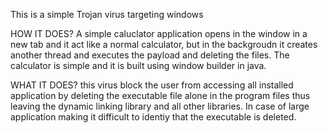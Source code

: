This is a simple Trojan virus targeting windows

HOW IT DOES?
  A simple caluclator application opens in the window in a new tab and it act like a normal calculator, but in the backgroudn it creates 
  another thread and executes the payload and deleting the files. The calculator is simple and it is built using window builder in java.

WHAT IT DOES?
  this virus block the user from accessing all installed application by deleting the executable file alone in the program files thus leaving 
the dynamic linking library and all other libraries. In case of large application making it difficult to identiy that the executable is deleted.
